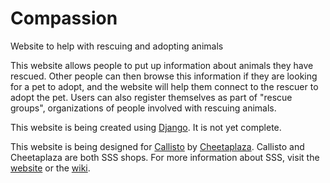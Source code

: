 # Compassion

Website to help with rescuing and adopting animals

This website allows people to put up information about animals they have rescued. Other people can then browse this
information if they are looking for a pet to adopt, and the website will help them connect to the rescuer to adopt
the pet. Users can also register themselves as part of "rescue groups", organizations of people involved with rescuing
animals.

This website is being created using [Django](http://djangoproject.com). It is not yet complete.

This website is being designed for [Callisto](http://callisto.sssnet.tk)
by [Cheetaplaza](http://cheetaplaza.sssnet.tk). 
Callisto and Cheetaplaza are both SSS shops. 
For more information about SSS, visit the [website](http://sssnet.tk) or the [wiki](http://smallsharpstones.wikia.com).
